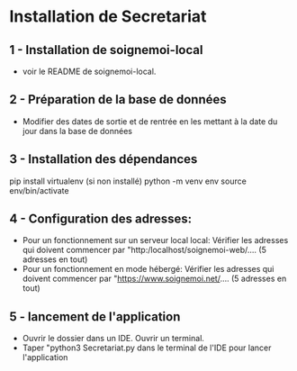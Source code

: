 # Installation de Secretariat

## 1 - Installation de soignemoi-local

- voir le README de soignemoi-local.

## 2 - Préparation de la base de données

- Modifier des dates de sortie et de rentrée en les mettant à la date du jour dans la base de données

## 3 - Installation des dépendances

pip install virtualenv (si non installé)
python -m venv env
source env/bin/activate


## 4 - Configuration des adresses:

- Pour un fonctionnement sur un serveur local local: 
  Vérifier les adresses qui doivent commencer par "http:/localhost/soignemoi-web/.... (5 adresses en tout)
- Pour un fonctionnement en mode hébergé:
  Vérifier les adresses qui doivent commencer par "https://www.soignemoi.net/.... (5 adresses en tout)    

## 5 - lancement de l'application

- Ouvrir le dossier dans un IDE. Ouvrir un terminal.
- Taper "python3 Secretariat.py dans le terminal de l'IDE pour lancer l'application
